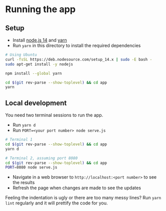 # Running the app

## Setup

* Install [node.js 14](https://nodejs.org/en/download/package-manager/)  and [yarn](https://classic.yarnpkg.com/en/docs/install/#debian-stable)
* Run `yarn` in this directory to install the required dependencies

```bash
# Using Ubuntu
curl -fsSL https://deb.nodesource.com/setup_14.x | sudo -E bash -
sudo apt-get install -y nodejs

npm install --global yarn

cd $(git rev-parse --show-toplevel) && cd app
yarn
```

## Local development

You need two terminal sessions to run the app.

* Run `yarn d`
* Run `PORT=<your port number> node serve.js`

```bash
# Terminal 1
cd $(git rev-parse --show-toplevel) && cd app
yarn d

# Terminal 2, assuming port 8080
cd $(git rev-parse --show-toplevel) && cd app
PORT=8080 node serve.js
```

* Navigate in a web browser to `http://localhost:<port number>` to see the results
* Refresh the page when changes are made to see the updates

Feeling the indentation is ugly or there are too many messy lines? Run `yarn lint` regularly and it will prettify the code for you.
